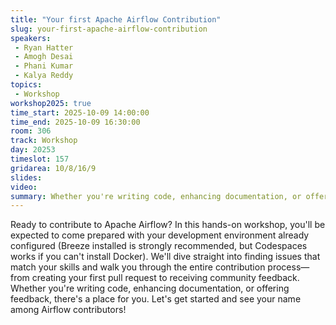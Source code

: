 ```yaml
---
title: "Your first Apache Airflow Contribution"
slug: your-first-apache-airflow-contribution
speakers:
 - Ryan Hatter
 - Amogh Desai
 - Phani Kumar
 - Kalya Reddy
topics:
 - Workshop
workshop2025: true
time_start: 2025-10-09 14:00:00
time_end: 2025-10-09 16:30:00
room: 306
track: Workshop
day: 20253
timeslot: 157
gridarea: 10/8/16/9
slides:
video: 
summary: Whether you're writing code, enhancing documentation, or offering feedback, there's a place for you. Let's get started and see your name among Airflow contributors!"
---
```


Ready to contribute to Apache Airflow? In this hands-on workshop, you'll be expected to come prepared with your development environment already configured (Breeze installed is strongly recommended, but Codespaces works if you can't install Docker). We'll dive straight into finding issues that match your skills and walk you through the entire contribution process—from creating your first pull request to receiving community feedback. Whether you're writing code, enhancing documentation, or offering feedback, there's a place for you. Let's get started and see your name among Airflow contributors!